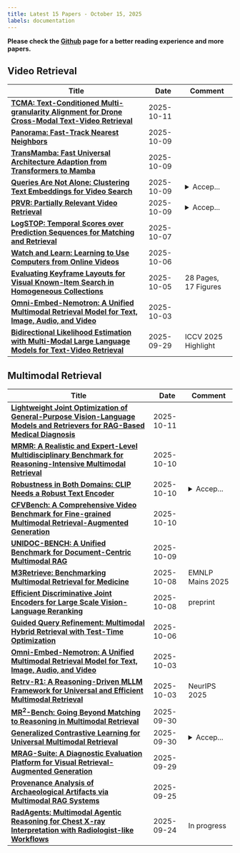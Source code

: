 ```yaml
---
title: Latest 15 Papers - October 15, 2025
labels: documentation
---
```

**Please check the [Github](https://github.com/PapowFish/DailyArXiv) page for a better reading experience and more papers.**

## Video Retrieval
| **Title** | **Date** | **Comment** |
| --- | --- | --- |
| **[TCMA: Text-Conditioned Multi-granularity Alignment for Drone Cross-Modal Text-Video Retrieval](http://arxiv.org/abs/2510.10180v1)** | 2025-10-11 |  |
| **[Panorama: Fast-Track Nearest Neighbors](http://arxiv.org/abs/2510.00566v2)** | 2025-10-09 |  |
| **[TransMamba: Fast Universal Architecture Adaption from Transformers to Mamba](http://arxiv.org/abs/2502.15130v2)** | 2025-10-09 |  |
| **[Queries Are Not Alone: Clustering Text Embeddings for Video Search](http://arxiv.org/abs/2510.07720v1)** | 2025-10-09 | <details><summary>Accep...</summary><p>Accepted by International ACM SIGIR Conference on Research and Development in Information Retrieval 2025</p></details> |
| **[PRVR: Partially Relevant Video Retrieval](http://arxiv.org/abs/2208.12510v2)** | 2025-10-09 | <details><summary>Accep...</summary><p>Accepted by TPAMI. The paper's homepage is https://github.com/HuiGuanLab/ms-sl-pp</p></details> |
| **[LogSTOP: Temporal Scores over Prediction Sequences for Matching and Retrieval](http://arxiv.org/abs/2510.06512v1)** | 2025-10-07 |  |
| **[Watch and Learn: Learning to Use Computers from Online Videos](http://arxiv.org/abs/2510.04673v1)** | 2025-10-06 |  |
| **[Evaluating Keyframe Layouts for Visual Known-Item Search in Homogeneous Collections](http://arxiv.org/abs/2510.04396v1)** | 2025-10-05 | 28 Pages, 17 Figures |
| **[Omni-Embed-Nemotron: A Unified Multimodal Retrieval Model for Text, Image, Audio, and Video](http://arxiv.org/abs/2510.03458v1)** | 2025-10-03 |  |
| **[Bidirectional Likelihood Estimation with Multi-Modal Large Language Models for Text-Video Retrieval](http://arxiv.org/abs/2507.23284v3)** | 2025-09-29 | ICCV 2025 Highlight |

## Multimodal Retrieval
| **Title** | **Date** | **Comment** |
| --- | --- | --- |
| **[Lightweight Joint Optimization of General-Purpose Vision-Language Models and Retrievers for RAG-Based Medical Diagnosis](http://arxiv.org/abs/2508.17394v3)** | 2025-10-11 |  |
| **[MRMR: A Realistic and Expert-Level Multidisciplinary Benchmark for Reasoning-Intensive Multimodal Retrieval](http://arxiv.org/abs/2510.09510v1)** | 2025-10-10 |  |
| **[Robustness in Both Domains: CLIP Needs a Robust Text Encoder](http://arxiv.org/abs/2506.03355v2)** | 2025-10-10 | <details><summary>Accep...</summary><p>Accepted in NeurIPS 2025</p></details> |
| **[CFVBench: A Comprehensive Video Benchmark for Fine-grained Multimodal Retrieval-Augmented Generation](http://arxiv.org/abs/2510.09266v1)** | 2025-10-10 |  |
| **[UNIDOC-BENCH: A Unified Benchmark for Document-Centric Multimodal RAG](http://arxiv.org/abs/2510.03663v2)** | 2025-10-09 |  |
| **[M3Retrieve: Benchmarking Multimodal Retrieval for Medicine](http://arxiv.org/abs/2510.06888v1)** | 2025-10-08 | EMNLP Mains 2025 |
| **[Efficient Discriminative Joint Encoders for Large Scale Vision-Language Reranking](http://arxiv.org/abs/2510.06820v1)** | 2025-10-08 | preprint |
| **[Guided Query Refinement: Multimodal Hybrid Retrieval with Test-Time Optimization](http://arxiv.org/abs/2510.05038v1)** | 2025-10-06 |  |
| **[Omni-Embed-Nemotron: A Unified Multimodal Retrieval Model for Text, Image, Audio, and Video](http://arxiv.org/abs/2510.03458v1)** | 2025-10-03 |  |
| **[Retrv-R1: A Reasoning-Driven MLLM Framework for Universal and Efficient Multimodal Retrieval](http://arxiv.org/abs/2510.02745v1)** | 2025-10-03 | NeurIPS 2025 |
| **[MR$^2$-Bench: Going Beyond Matching to Reasoning in Multimodal Retrieval](http://arxiv.org/abs/2509.26378v1)** | 2025-09-30 |  |
| **[Generalized Contrastive Learning for Universal Multimodal Retrieval](http://arxiv.org/abs/2509.25638v1)** | 2025-09-30 | <details><summary>Accep...</summary><p>Accepted to NeurIPS 2025</p></details> |
| **[MRAG-Suite: A Diagnostic Evaluation Platform for Visual Retrieval-Augmented Generation](http://arxiv.org/abs/2509.24253v1)** | 2025-09-29 |  |
| **[Provenance Analysis of Archaeological Artifacts via Multimodal RAG Systems](http://arxiv.org/abs/2509.20769v1)** | 2025-09-25 |  |
| **[RadAgents: Multimodal Agentic Reasoning for Chest X-ray Interpretation with Radiologist-like Workflows](http://arxiv.org/abs/2509.20490v1)** | 2025-09-24 | In progress |

